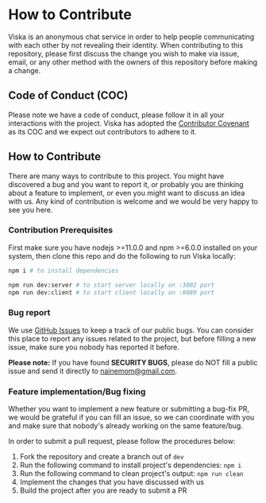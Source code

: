 # How to Contribute

Viska is an anonymous chat service in order to help people communicating with each other by not revealing their identity. When contributing to this repository, please first discuss the change you wish to make via issue, email, or any other method with the owners of this repository before making a change.

## Code of Conduct (COC)

Please note we have a code of conduct, please follow it in all your interactions with the project. Viska has adopted the [Contributor Covenant](https://www.contributor-covenant.org/) as its COC and we expect out contributors to adhere to it.

## How to Contribute

There are many ways to contribute to this project. You might have discovered a bug and you want to report it, or probably you are thinking about a feature to implement, or even you might want to discuss an idea with us. Any kind of contribution is welcome and we would be very happy to see you here.

### Contribution Prerequisites

First make sure you have nodejs >=11.0.0 and npm >=6.0.0 installed on your system, then clone this repo and do the following to run Viska locally:

```bash
npm i # to install dependencies

npm run dev:server # to start server locally on :3002 port
npm run dev:client # to start client locally on :8080 port
```

### Bug report

We use [GitHub Issues](https://github.com/nainemom/viska/issues) to keep a track of our public bugs. You can consider this place to report any issues related to the project, but before filling a new issue, make sure you nobody has reported it before.

**Please note:** If you have found **SECURITY BUGS**, please do NOT fill a public issue and send it directly to [nainemom@gmail.com](mailto:nainemom@gmail.com).

### Feature implementation/Bug fixing

Whether you want to implement a new feature or submitting a bug-fix PR, we would be grateful if you can fill an issue, so we can coordinate with you and make sure that nobody's already working on the same feature/bug.

In order to submit a pull request, please follow the procedures below:

1. Fork the repository and create a branch out of `dev`
2. Run the following command to install project's dependencies: `npm i`
3. Run the following command to clean project's output: `npm run clean`
4. Implement the changes that you have discussed with us
5. Build the project after you are ready to submit a PR

